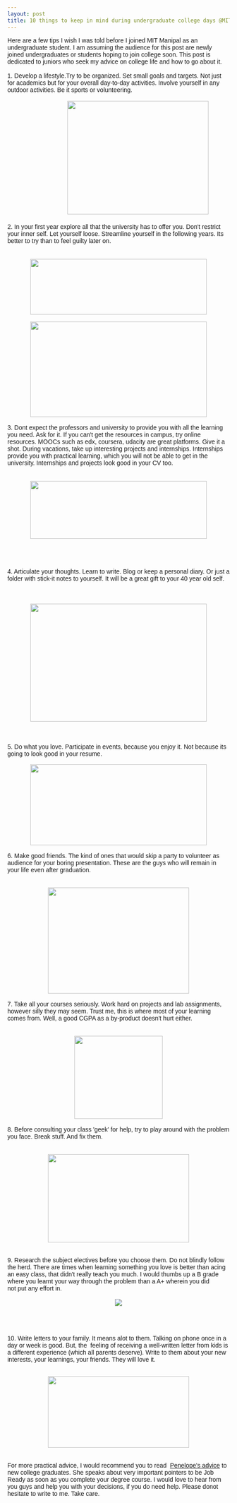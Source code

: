 ```yaml
---
layout: post
title: 10 things to keep in mind during undergraduate college days @MITManipal.
---
```


<div dir="ltr" style="text-align: left;" trbidi="on">
<span style="font-family: Arial, Helvetica, sans-serif;">Here are a few tips I wish I was told before I joined MIT Manipal as an undergraduate student. I am assuming the audience for this post are newly joined undergraduates or students hoping to join college soon. This post is dedicated to juniors who seek my advice on college life and how to go about it.</span><br />
<span style="font-family: Arial, Helvetica, sans-serif;"><br /></span>
<span style="font-family: Arial, Helvetica, sans-serif;">1. Develop a lifestyle.Try to be organized. Set small goals and targets. Not just for academics but for your overall day-to-day activities. Involve yourself in any outdoor activities. Be it sports or&nbsp;volunteering.&nbsp;</span><br />
<br style="font-family: Arial, Helvetica, sans-serif;" />
&nbsp; &nbsp; &nbsp; &nbsp; &nbsp; &nbsp; &nbsp; &nbsp; &nbsp; &nbsp; &nbsp; &nbsp; &nbsp; &nbsp; &nbsp; &nbsp;<a href="http://1.bp.blogspot.com/-OHprvUvRYk4/VT4lol8_pEI/AAAAAAAAC90/PIUsDiruSM0/s1600/lifestyle.jpg" imageanchor="1" style="font-family: Arial, Helvetica, sans-serif; margin-left: 1em; margin-right: 1em; text-align: center;"><img border="0" height="257" src="http://1.bp.blogspot.com/-OHprvUvRYk4/VT4lol8_pEI/AAAAAAAAC90/PIUsDiruSM0/s1600/lifestyle.jpg" width="320" /></a><br />
<div>
<br />
<span style="font-family: Arial, Helvetica, sans-serif;">2. In your first year explore all that the university has to offer you. Don't restrict your inner self. Let yourself loose.&nbsp;Streamline&nbsp;yourself in the&nbsp;following&nbsp;years. Its better to try than to feel guilty later on.</span></div>
<div>
<span style="font-family: Arial, Helvetica, sans-serif;"><br /></span>
<br />
<div class="separator" style="clear: both; font-family: Arial, Helvetica, sans-serif; text-align: center;">
<a href="http://4.bp.blogspot.com/-mcs5qyhITF4/VT4mXgN58II/AAAAAAAAC98/eczZ680CxR8/s1600/manipal_1.jpg" imageanchor="1" style="margin-left: 1em; margin-right: 1em;"><img border="0" height="126" src="http://4.bp.blogspot.com/-mcs5qyhITF4/VT4mXgN58II/AAAAAAAAC98/eczZ680CxR8/s1600/manipal_1.jpg" width="400" /></a></div>
<div style="font-family: Arial, Helvetica, sans-serif;">
<br /></div>
<div class="separator" style="clear: both; font-family: Arial, Helvetica, sans-serif; text-align: center;">
<a href="http://1.bp.blogspot.com/-j7q_7gSzBog/VT4mYIT75tI/AAAAAAAAC-A/sDKmkhEA3oA/s1600/marena.jpg" imageanchor="1" style="margin-left: 1em; margin-right: 1em;"><img border="0" height="216" src="http://1.bp.blogspot.com/-j7q_7gSzBog/VT4mYIT75tI/AAAAAAAAC-A/sDKmkhEA3oA/s1600/marena.jpg" width="400" /></a></div>
<div class="separator" style="clear: both; font-family: Arial, Helvetica, sans-serif; text-align: center;">
<br /></div>
<span style="font-family: Arial, Helvetica, sans-serif;">3. Dont expect the professors and university to provide you with all the learning you need. Ask for it. If you can't get the resources in campus, try online resources. MOOCs such as edx, coursera, udacity are great platforms. Give it a shot.</span><span style="font-family: Arial, Helvetica, sans-serif;">&nbsp;During vacations, take up interesting projects and internships. Internships provide you with practical learning, which you will not be able to get in the university. Internships and projects look good in your CV too.&nbsp;</span></div>
<div>
<span style="font-family: Arial, Helvetica, sans-serif;"><br /></span>
<br />
<div class="separator" style="clear: both; text-align: center;">
<span style="font-family: Arial, Helvetica, sans-serif;"><a href="http://1.bp.blogspot.com/-rqX8js2zyeA/VT4mu3c9jQI/AAAAAAAAC-M/4pUsbAPU1-M/s1600/images.jpg" imageanchor="1" style="margin-left: 1em; margin-right: 1em;"><img border="0" height="131" src="http://1.bp.blogspot.com/-rqX8js2zyeA/VT4mu3c9jQI/AAAAAAAAC-M/4pUsbAPU1-M/s1600/images.jpg" width="400" /></a></span></div>
<span style="font-family: Arial, Helvetica, sans-serif;">
</span>
<br />
<div class="separator" style="clear: both; text-align: center;">
<span style="font-family: Arial, Helvetica, sans-serif;"><br /></span></div>
<span style="font-family: Arial, Helvetica, sans-serif;">
</span>
<br />
<div class="separator" style="clear: both; text-align: center;">
<span style="font-family: Arial, Helvetica, sans-serif;"><br /></span></div>
<span style="font-family: Arial, Helvetica, sans-serif;">
</span><span style="font-family: Arial, Helvetica, sans-serif;">4. Articulate your thoughts. Learn to write. Blog or keep a personal diary. Or just a folder with stick-it notes to yourself. It will be a great gift to your 40 year old self.</span></div>
<div>
<span style="font-family: Arial, Helvetica, sans-serif;"><br /></span></div>
<div>
<span style="font-family: Arial, Helvetica, sans-serif;"><br /></span>
<br />
<div class="separator" style="clear: both; font-family: Arial, Helvetica, sans-serif; text-align: center;">
<a href="http://3.bp.blogspot.com/-2SYVE_vRMyo/VT4nCruoG0I/AAAAAAAAC-U/hwro5DPxjMg/s1600/Writing-Pen.jpg" imageanchor="1" style="margin-left: 1em; margin-right: 1em;"><img border="0" height="267" src="http://3.bp.blogspot.com/-2SYVE_vRMyo/VT4nCruoG0I/AAAAAAAAC-U/hwro5DPxjMg/s1600/Writing-Pen.jpg" width="400" /></a></div>
<div class="separator" style="clear: both; font-family: Arial, Helvetica, sans-serif; text-align: center;">
<br /></div>
<span style="font-family: Arial, Helvetica, sans-serif;"></span><br />
<div>
<span style="font-family: Arial, Helvetica, sans-serif;"><span style="font-family: Arial, Helvetica, sans-serif;"><br /></span></span></div>
<span style="font-family: Arial, Helvetica, sans-serif;">
5. Do what you love. Participate in events, because you enjoy it. Not because its going to look good in your resume.&nbsp;</span><br />
<div class="separator" style="clear: both; font-family: Arial, Helvetica, sans-serif; text-align: center;">
<br /></div>
<div class="separator" style="clear: both; font-family: Arial, Helvetica, sans-serif; text-align: center;">
<a href="http://2.bp.blogspot.com/-M_A__1mMU2w/VT4noxEsGXI/AAAAAAAAC-k/L7A2nCRLChc/s1600/tag-cloud-hackathon.png" imageanchor="1" style="margin-left: 1em; margin-right: 1em;"><img border="0" height="183" src="http://2.bp.blogspot.com/-M_A__1mMU2w/VT4noxEsGXI/AAAAAAAAC-k/L7A2nCRLChc/s1600/tag-cloud-hackathon.png" width="400" /></a></div>
<div class="separator" style="clear: both; font-family: Arial, Helvetica, sans-serif; text-align: center;">
<br /></div>
<span style="font-family: Arial, Helvetica, sans-serif;">6. Make good friends. The kind of ones that would skip a party to volunteer as audience for your boring presentation. These are the guys who will remain in your life even after graduation.</span><br />
<div class="separator" style="clear: both; font-family: Arial, Helvetica, sans-serif; text-align: center;">
<br /></div>
<div class="separator" style="clear: both; font-family: Arial, Helvetica, sans-serif; text-align: center;">
<br /></div>
<div class="separator" style="clear: both; font-family: Arial, Helvetica, sans-serif; text-align: center;">
<a href="http://1.bp.blogspot.com/-1D2pj-w3Olg/VT4oD3mHbyI/AAAAAAAAC-0/xmGWO5SNpGQ/s1600/friends.jpg" imageanchor="1" style="margin-left: 1em; margin-right: 1em;"><img border="0" height="240" src="http://1.bp.blogspot.com/-1D2pj-w3Olg/VT4oD3mHbyI/AAAAAAAAC-0/xmGWO5SNpGQ/s1600/friends.jpg" width="320" /></a></div>
<div class="separator" style="clear: both; font-family: Arial, Helvetica, sans-serif; text-align: center;">
<br /></div>
<span style="font-family: Arial, Helvetica, sans-serif;">7. Take all your courses seriously. Work hard on projects and lab&nbsp;assignments, however silly they may&nbsp;seem. Trust me, this is where most of your learning comes from. Well, a good CGPA as a by-product&nbsp;doesn't&nbsp;hurt either.</span><br />
<div class="separator" style="clear: both; font-family: Arial, Helvetica, sans-serif; text-align: center;">
<br /></div>
<div class="separator" style="clear: both; font-family: Arial, Helvetica, sans-serif; text-align: center;">
<br /></div>
<div class="separator" style="clear: both; font-family: Arial, Helvetica, sans-serif; text-align: center;">
<a href="http://3.bp.blogspot.com/-dIRolhMerXU/VT4oiBI474I/AAAAAAAAC_I/zyulmzim7LI/s1600/GPA.png" imageanchor="1" style="margin-left: 1em; margin-right: 1em;"><img border="0" height="188" src="http://3.bp.blogspot.com/-dIRolhMerXU/VT4oiBI474I/AAAAAAAAC_I/zyulmzim7LI/s1600/GPA.png" width="200" /></a></div>
<div class="separator" style="clear: both; font-family: Arial, Helvetica, sans-serif; text-align: center;">
<br /></div>
<span style="font-family: Arial, Helvetica, sans-serif;">8.&nbsp;</span><span style="font-family: Arial, Helvetica, sans-serif;">Before consulting your class 'geek' for help, try to play around with the problem you face. Break stuff. And fix them.</span></div>
<div>
<div class="separator" style="clear: both; font-family: Arial, Helvetica, sans-serif; text-align: center;">
<br /></div>
<div class="separator" style="clear: both; font-family: Arial, Helvetica, sans-serif; text-align: center;">
<br /></div>
<div class="separator" style="clear: both; font-family: Arial, Helvetica, sans-serif; text-align: center;">
<a href="http://3.bp.blogspot.com/-dTdJbvJOb3I/VT4qNt-GwuI/AAAAAAAADAI/h_ObVjIpVQA/s1600/Born-Hackers-Club-Optimized.jpg" imageanchor="1" style="margin-left: 1em; margin-right: 1em;"><img border="0" height="200" src="http://3.bp.blogspot.com/-dTdJbvJOb3I/VT4qNt-GwuI/AAAAAAAADAI/h_ObVjIpVQA/s1600/Born-Hackers-Club-Optimized.jpg" width="320" /></a></div>
<div class="separator" style="clear: both; font-family: Arial, Helvetica, sans-serif; text-align: center;">
<br /></div>
<div class="separator" style="clear: both; font-family: Arial, Helvetica, sans-serif; text-align: center;">
<br /></div>
<span style="font-family: Arial, Helvetica, sans-serif;">9. Research the subject electives before you choose them.&nbsp;Do not&nbsp;blindly follow the herd. There&nbsp;are times when learning something you love is better than acing an easy class, that&nbsp;didn't&nbsp;really teach you much. I would thumbs up a B grade where you learnt your way through the&nbsp;problem than a A+ wherein you&nbsp;did not&nbsp;put any effort in.</span></div>
<div>
<span style="font-family: Arial, Helvetica, sans-serif;"><br /></span></div>
<div class="separator" style="clear: both; text-align: center;">
<a href="http://4.bp.blogspot.com/-SQ8tTz8g7lk/VT4p2x9dpjI/AAAAAAAAC_c/zPi7snTr3CI/s1600/research.jpg" imageanchor="1" style="margin-left: 1em; margin-right: 1em;"><img border="0" src="http://4.bp.blogspot.com/-SQ8tTz8g7lk/VT4p2x9dpjI/AAAAAAAAC_c/zPi7snTr3CI/s1600/research.jpg" /></a></div>
<div>
<span style="font-family: Arial, Helvetica, sans-serif;"><br /></span>
<br />
<div>
<span style="font-family: Arial, Helvetica, sans-serif;"><br /></span></div>
<div>
<span style="font-family: Arial, Helvetica, sans-serif;"><br /></span><span style="font-family: Arial, Helvetica, sans-serif;">10. Write letters to your family. It means alot to them. Talking on phone once in a day or week is good. But, the &nbsp;feeling of&nbsp;receiving&nbsp;a well-written letter from kids is a different experience (which all parents deserve). Write to them about your new interests, your learnings, your friends. They will love it.</span><br />
<ol style="text-align: left;">
</ol>
</div>
</div>
<div>
<span style="font-family: Arial, Helvetica, sans-serif;"><br /></span></div>
<div class="separator" style="clear: both; text-align: center;">
<a href="http://2.bp.blogspot.com/-tW0Pxg6bK3A/VT4p5p-AmnI/AAAAAAAAC_k/INiWQOWIhLE/s1600/letter.jpg" imageanchor="1" style="margin-left: 1em; margin-right: 1em;"><img border="0" height="162" src="http://2.bp.blogspot.com/-tW0Pxg6bK3A/VT4p5p-AmnI/AAAAAAAAC_k/INiWQOWIhLE/s1600/letter.jpg" width="320" /></a></div>
<div>
<span style="font-family: Arial, Helvetica, sans-serif;"><br /></span>
<span style="font-family: Arial, Helvetica, sans-serif;"><br /></span>
<span style="font-family: Arial, Helvetica, sans-serif;">For more practical advice, I would recommend you to read &nbsp;<a href="http://blog.penelopetrunk.com/2012/06/07/essential-advice-for-new-college-grads/">Penelope's advice</a> to new college graduates. She speaks about very important pointers to be Job Ready as soon as you complete your degree course.&nbsp;I would love to hear from you guys and help you with your&nbsp;decisions, if you do need help. Please donot hesitate to write to me. Take care.&nbsp;</span></div>
</div>


